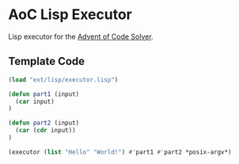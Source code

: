 # AoC Lisp Executor

Lisp executor for the [Advent of Code Solver](https://github.com/tcollier/aoc_solver).

## Template Code

```lisp
(load "ext/lisp/executor.lisp")

(defun part1 (input)
  (car input)
)

(defun part2 (input)
  (car (cdr input))
)

(executor (list "Hello" "World!") #'part1 #'part2 *posix-argv*)
```
